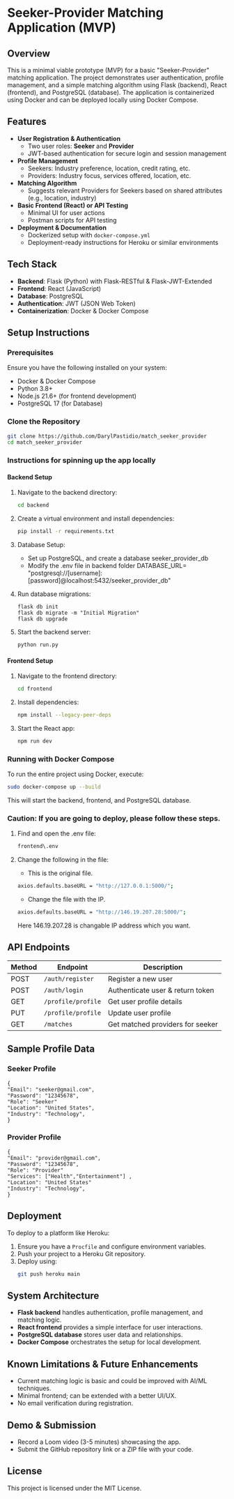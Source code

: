 # Seeker-Provider Matching Application (MVP)

## Overview
This is a minimal viable prototype (MVP) for a basic "Seeker-Provider" matching application. The project demonstrates user authentication, profile management, and a simple matching algorithm using Flask (backend), React (frontend), and PostgreSQL (database). The application is containerized using Docker and can be deployed locally using Docker Compose.

## Features
- **User Registration & Authentication**
  - Two user roles: **Seeker** and **Provider**
  - JWT-based authentication for secure login and session management
- **Profile Management**
  - Seekers: Industry preference, location, credit rating, etc.
  - Providers: Industry focus, services offered, location, etc.
- **Matching Algorithm**
  - Suggests relevant Providers for Seekers based on shared attributes (e.g., location, industry)
- **Basic Frontend (React) or API Testing**
  - Minimal UI for user actions
  - Postman scripts for API testing
- **Deployment & Documentation**
  - Dockerized setup with `docker-compose.yml`
  - Deployment-ready instructions for Heroku or similar environments

## Tech Stack
- **Backend**: Flask (Python) with Flask-RESTful & Flask-JWT-Extended
- **Frontend**: React (JavaScript)
- **Database**: PostgreSQL
- **Authentication**: JWT (JSON Web Token)
- **Containerization**: Docker & Docker Compose

## Setup Instructions
### Prerequisites
Ensure you have the following installed on your system:
- Docker & Docker Compose
- Python 3.8+
- Node.js 21.6+ (for frontend development)
- PostgreSQL 17 (for Database)

### Clone the Repository
```sh
git clone https://github.com/DarylPastidio/match_seeker_provider
cd match_seeker_provider
```

### Instructions for spinning up the app locally
#### Backend Setup
1. Navigate to the backend directory:
   ```sh
   cd backend
   ```
2. Create a virtual environment and install dependencies:
   ```sh
   pip install -r requirements.txt
   ```
3. Database Setup:
   * Set up PostgreSQL, and create a database seeker_provider_db
   * Modify the .env file in backend folder
DATABASE_URL= "postgresql://[username]:[password]@localhost:5432/seeker_provider_db"

4. Run database migrations:
   ```
   flask db init
   flask db migrate -m "Initial Migration"
   flask db upgrade
   ```
5. Start the backend server:
   ```sh
   python run.py
   ```

#### Frontend Setup
1. Navigate to the frontend directory:
   ```sh
   cd frontend
   ```
2. Install dependencies:
   ```sh
   npm install --legacy-peer-deps
   ```
3. Start the React app:
   ```sh
   npm run dev
   ```

### Running with Docker Compose
To run the entire project using Docker, execute:
```sh
sudo docker-compose up --build
```
This will start the backend, frontend, and PostgreSQL database.

### Caution: If you are going to deploy, please follow these steps.

1. Find and open the .env file:
   ```sh
   frontend\.env
   ```
2. Change the following in the file:

   * This is the original file.
   ```sh
   axios.defaults.baseURL = "http://127.0.0.1:5000/";
   ```
   * Change the file with the IP.
   ```sh
   axios.defaults.baseURL = "http://146.19.207.28:5000/";
   ```
   Here 146.19.207.28 is changable IP address which you want.

## API Endpoints
| Method | Endpoint              | Description                      |
|--------|-----------------------|----------------------------------|
| POST   | `/auth/register`      | Register a new user              |
| POST   | `/auth/login`         | Authenticate user & return token |
| GET    | `/profile/profile`    | Get user profile details         |
| PUT    | `/profile/profile`    | Update user profile              | 
| GET    | `/matches`            | Get matched providers for seeker |

## Sample Profile Data

### Seeker Profile

```
{
"Email": "seeker@gmail.com",
"Password": "12345678",
"Role": "Seeker"
"Location": "United States",
"Industry": "Technology",
}
```

### Provider Profile

```
{
"Email": "provider@gmail.com",
"Password": "12345678",
"Role": "Provider"
"Services": ["Health","Entertainment"] ,
"Location": "United States"
"Industry": "Technology",
}
```

## Deployment
To deploy to a platform like Heroku:
1. Ensure you have a `Procfile` and configure environment variables.
2. Push your project to a Heroku Git repository.
3. Deploy using:
   ```sh
   git push heroku main
   ```

## System Architecture
- **Flask backend** handles authentication, profile management, and matching logic.
- **React frontend** provides a simple interface for user interactions.
- **PostgreSQL database** stores user data and relationships.
- **Docker Compose** orchestrates the setup for local development.

## Known Limitations & Future Enhancements
- Current matching logic is basic and could be improved with AI/ML techniques.
- Minimal frontend; can be extended with a better UI/UX.
- No email verification during registration.

## Demo & Submission
- Record a Loom video (3-5 minutes) showcasing the app.
- Submit the GitHub repository link or a ZIP file with your code.

## License
This project is licensed under the MIT License.

